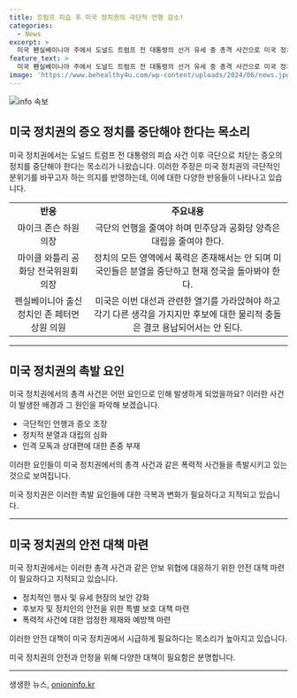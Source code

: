 ```yaml
---
title: 트럼프 피습 후 미국 정치권의 극단적 언행 감소!
categories:
  - News
excerpt: >
  미국 펜실베이니아 주에서 도널드 트럼프 전 대통령의 선거 유세 중 총격 사건으로 미국 정치권은 증오의 정치를 중단해야 한다는 목소리가 높아지고 있다. 공화당 의회의 마이크 존슨 하원의장은 대립을 줄이고 서로를 존중하며 언행을 줄여야 한다고 밝혔으며, 공화당 전국위원회 의장은 모든 미국인에게 분열을 중단하고 현재 정국에서 중요한 것을 돌아보라고 촉구했다. 이에 대해 민주당 의원들도 열기가 가라앉혀야 한다고 주장하고 있다. 트럼프 전 대통령은 총격으로 부상을 입었고, FBI는 총격범을 암살 시도로 규명하고 수사에 착수했다.
feature_text: >
  미국 펜실베이니아 주에서 도널드 트럼프 전 대통령의 선거 유세 중 총격 사건으로 미국 정치권은 증오의 정치를 중단해야 한다는 목소리가 높아지고 있다. 공화당 의회의 마이크 존슨 하원의장은 대립을 줄이고 서로를 존중하며 언행을 줄여야 한다고 밝혔으며, 공화당 전국위원회 의장은 모든 미국인에게 분열을 중단하고 현재 정국에서 중요한 것을 돌아보라고 촉구했다. 이에 대해 민주당 의원들도 열기가 가라앉혀야 한다고 주장하고 있다. 트럼프 전 대통령은 총격으로 부상을 입었고, FBI는 총격범을 암살 시도로 규명하고 수사에 착수했다.
image: 'https://www.behealthy4u.com/wp-content/uploads/2024/06/news.jpg'
---
```


<p><img src="https://www.behealthy4u.com/wp-content/uploads/2024/06/news.jpg" alt="info 속보" /></p>

<h2 data-ke-size="size26">미국 정치권의 증오 정치를 중단해야 한다는 목소리</h2>

<p data-ke-size="size16">미국 정치권에서는 도널드 트럼프 전 대통령의 피습 사건 이후 극단으로 치닫는 증오의 정치를 중단해야 한다는 목소리가 나왔습니다. 이러한 주장은 미국 정치권의 극단적인 분위기를 바꾸고자 하는 의지를 반영하는데, 이에 대한 다양한 반응들이 나타나고 있습니다.</p>

<table>
  <tr>
    <td style="text-align: center; height: 17px;"><b>반응</b></td>
    <td style="text-align: center; height: 17px;"><b>주요내용</b></td>
  </tr>
  <tr>
    <td style="text-align: center; height: 17px;">마이크 존슨 하원의장</td>
    <td style="text-align: center; height: 17px;">극단의 언행을 줄여야 하며 민주당과 공화당 양측은 대립을 줄여야 한다.</td>
  </tr>
  <tr>
    <td style="text-align: center; height: 17px;">마이클 와틀리 공화당 전국위원회 의장</td>
    <td style="text-align: center; height: 17px;">정치의 모든 영역에서 폭력은 존재해서는 안 되며 미국인들은 분열을 중단하고 현재 정국을 돌아봐야 한다.</td>
  </tr>
  <tr>
    <td style="text-align: center; height: 17px;">펜실베이니아 출신 정치인 존 페터먼 상원 의원</td>
    <td style="text-align: center; height: 17px;">미국은 이번 대선과 관련한 열기를 가라앉혀야 하고 각기 다른 생각을 가지지만 후보에 대한 물리적 충돌은 결코 용납되어서는 안 된다.</td>
  </tr>
</table>

<hr>

<h2 data-ke-size="size26">미국 정치권의 촉발 요인</h2>

<p data-ke-size="size16">미국 정치권에서의 총격 사건은 어떤 요인으로 인해 발생하게 되었을까요? 이러한 사건이 발생한 배경과 그 원인을 파악해 보겠습니다.</p>

<ul>
  <li>극단적인 언행과 증오 조장</li>
  <li>정치적 분열과 대립의 심화</li>
  <li>인격 모독과 상대편에 대한 존중 부재</li>
</ul>

<p data-ke-size="size16">이러한 요인들이 미국 정치권에서의 총격 사건과 같은 폭력적 사건들을 촉발시키고 있는 것으로 보여집니다.</p>

<p data-ke-size="size16">미국 정치권은 이러한 촉발 요인들에 대한 극복과 변화가 필요하다고 지적되고 있습니다.</p>

<hr>

<h2 data-ke-size="size26">미국 정치권의 안전 대책 마련</h2>

<p data-ke-size="size16">미국 정치권에서는 이러한 총격 사건과 같은 안보 위협에 대응하기 위한 안전 대책 마련이 필요하다고 지적되고 있습니다.</p>

<ul>
  <li>정치적인 행사 및 유세 현장의 보안 강화</li>
  <li>후보자 및 정치인의 안전을 위한 특별 보호 대책 마련</li>
  <li>폭력적 사건에 대한 엄정한 제재와 예방책 마련</li>
</ul>

<p data-ke-size="size16">이러한 안전 대책이 미국 정치권에서 시급하게 필요하다는 목소리가 높아지고 있습니다.</p>

<p data-ke-size="size16">미국 정치권의 안전과 안정을 위해 다양한 대책이 필요함은 분명합니다.</p>

<hr>
생생한 뉴스, <a href="https://onioninfo.kr" rel="dofollow">onioninfo.kr</a>


